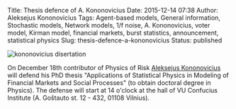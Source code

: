 Title: Thesis defence of A. Kononovicius
Date: 2015-12-14 07:38
Author: Aleksejus Kononovicius
Tags: Agent-based models, General information, Stochastic models, Network models, 1/f noise, A. Kononovicius, voter model, Kirman model, financial markets, burst statistics, announcement, statistical physics
Slug: thesis-defence-a-kononovicius
Status: published

![kononovicius disertation]({static}/uploads/2015/kononovicius-disertacija.jpg)

On December 18th contributor of Physics of Risk [Aleksejus
Kononovicius](https://kononovicius.lt) will defend his PhD thesis
"Applications of Statistical Physics in Modeling of Financial Markets and
Social Processes" (to obtain doctoral degree in Physics). The defense will
start at 14 o'clock at the hall of VU Confucius Institute (A. Goštauto st.
12 - 432, 01108 Vilnius).
